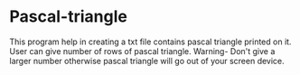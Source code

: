 # Pascal-triangle
This program help in creating a txt file contains pascal triangle printed on it.
User can give number of rows of pascal triangle.
Warning- Don't give a larger number otherwise pascal triangle will go out of your screen device. 

